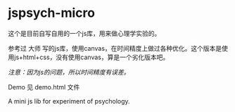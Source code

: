 # jspsych-micro

这个是目前自写自用的一个js库，用来做心理学实验的。

参考过 大师 写的js库，使用canvas，在时间精度上做过各种优化。这个版本是使用js+html+css，没有使用canvas，算是一个劣化版本吧。

*注意：因为js的问题，所以时间精度有误差。*

Demo 见 demo.html 文件

A mini js lib for experiment of psychology. 
